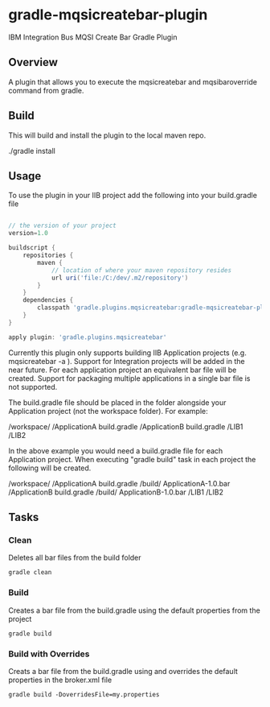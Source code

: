 # gradle-mqsicreatebar-plugin
IBM Integration Bus MQSI Create Bar Gradle Plugin

Overview
--------

A plugin that allows you to execute the mqsicreatebar and mqsibaroverride command from gradle.

Build
-----

This will build and install the plugin to the local maven repo.

./gradle install

Usage
-----

To use the plugin in your IIB project add the following into your build.gradle file

```groovy

// the version of your project
version=1.0

buildscript {
	repositories {
        maven {
			// location of where your maven repository resides
			url uri('file:/C:/dev/.m2/repository')	
        }
    }
    dependencies {
        classpath 'gradle.plugins.mqsicreatebar:gradle-mqsicreatebar-plugin:1.0'
    }
}

apply plugin: 'gradle.plugins.mqsicreatebar'
```

Currently this plugin only supports building IIB Application projects (e.g. mqsicreatebar -a <applicationName>). Support for Integration projects will be added in the near future. For each application project an equivalent bar file will be created. Support for packaging multiple applications in a single bar file is not supported.

The build.gradle file should be placed in the folder alongside your Application project (not the workspace folder). For example:

/workspace/
   /ApplicationA
      build.gradle
   /ApplicationB
     build.gradle
   /LIB1
   /LIB2
   
   
In the above example you would need a build.gradle file for each Application project. When executing "gradle build" task in each project the following will be created.

/workspace/
   /ApplicationA
      build.gradle
      /build/
         ApplicationA-1.0.bar
   /ApplicationB
     build.gradle
      /build/
         ApplicationB-1.0.bar
   /LIB1
   /LIB2

Tasks
-----

### Clean ###
Deletes all bar files from the build folder

```
gradle clean
```

### Build ###
Creates a bar file from the build.gradle using the default properties from the project

```
gradle build
```

### Build with Overrides ###
Creats a bar file from the build.gradle using and overrides the default properties in the broker.xml file

```
gradle build -DoverridesFile=my.properties
```